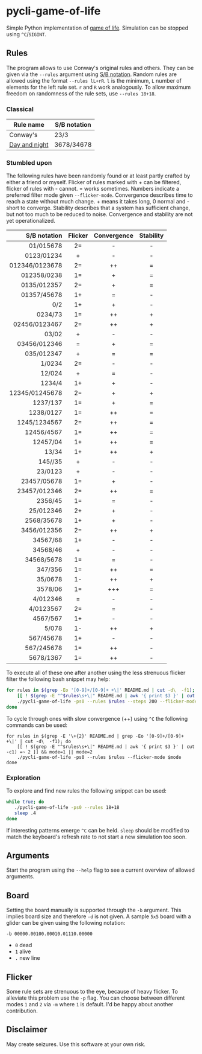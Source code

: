 # pycli-game-of-life

Simple Python implementation of [game of life](https://en.wikipedia.org/wiki/Conway%27s_Game_of_Life).
Simulation can be stopped using `^C`/`SIGINT`.

## Rules
The program allows to use Conway's original rules and others.
They can be given via the `--rules` argument using [S/B notation](https://www.conwaylife.com/wiki/Rulestring).
Random rules are allowed using the format `--rules lL+rR`.
`l` is the minimum, `L` number of elements for the left rule set.
`r` and `R` work analogously.
To allow maximum freedom on randomness of the rule sets, use `--rules 18+18`.

### Classical
Rule name | S/B notation
-|-
Conway's | 23/3
[Day and night](https://en.wikipedia.org/wiki/Day_and_Night_(cellular_automaton)) | 3678/34678

### Stumbled upon
The following rules have been randomly found or at least partly crafted by either a friend or myself.
Flicker of rules marked with + can be filtered, flicker of rules with - cannot.
= works sometimes.
Numbers indicate a preferred filter mode given `--flicker-mode`.
Convergence describes time to reach a state without much change.
\+ means it takes long, 0 normal and - short to converge.
Stability describes that a system has sufficient change, but not too much to be reduced to noise.
Convergence and stability are not yet operationalized.

S/B notation   | Flicker | Convergence | Stability
--------------:|:-------:|:-----------:|:--------:
01/015678      | 2=      | -           | -
0123/01234     | +       | -           | -
012346/0123678 | 2=      | ++          | =
012358/0238    | 1=      | +           | =
0135/012357    | 2=      | +           | =
01357/45678    | 1+      | =           | -
0/2            | 1+      | +           | -
0234/73        | 1=      | ++          | +
02456/0123467  | 2=      | ++          | +
03/02          | +       | -           | -
03456/012346   | =       | +           | =
035/012347     | +       | =           | =
1/0234         | 2=      | -           | -
12/024         | +       | =           | -
1234/4         | 1+      | +           | -
12345/01245678 | 2=      | +           | +
1237/137       | 1=      | +           | =
1238/0127      | 1=      | ++          | =
1245/1234567   | 2=      | ++          | =
12456/4567     | 1=      | ++          | =
12457/04       | 1+      | ++          | =
13/34          | 1+      | ++          | +
145//35        | +       | -           | -
23/0123        | +       | -           | -
23457/05678    | 1=      | +           | -
23457/012346   | 2=      | ++          | =
2356/45        | 1=      | =           | -
25/012346      | 2+      | +           | -
2568/35678     | 1+      | +           | -
3456/012356    | 2=      | ++          | +
34567/68       | 1+      | -           | -
34568/46       | +       | -           | -
34568/5678     | 1=      | =           | -
347/356        | 1=      | ++          | =
35/0678        | 1-      | ++          | +
3578/06        | 1=      | +++         | =
4/012346       | =       | -           | -
4/0123567      | 2=      | =           | -
4567/567       | 1+      | -           | -
5/078          | 1-      | ++          | +
567/45678      | 1+      | -           | -
567/245678     | 1=      | ++          | -
5678/1367      | 1=      | ++          | -

To execute all of these one after another using the less strenuous flicker filter the following bash snippet may help:

```bash
for rules in $(grep -Eo '[0-9]+/[0-9]+ +\|' README.md | cut -d\  -f1); do
    [[ ! $(grep -E "^$rules\s+\|" README.md | awk '{ print $3 }' | cut -c1) =~ 2 ]] && mode=1 || mode=2
    ./pycli-game-of-life -ps0 --rules $rules --steps 200 --flicker-mode $mode
done
```

To cycle through ones with slow convergence (++) using `^C` the following commands can be used:

```
for rules in $(grep -E '\+{2}' README.md | grep -Eo '[0-9]+/[0-9]+ +\|' | cut -d\  -f1); do
    [[ ! $(grep -E "^$rules\s+\|" README.md | awk '{ print $3 }' | cut -c1) =~ 2 ]] && mode=1 || mode=2
    ./pycli-game-of-life -ps0 --rules $rules --flicker-mode $mode
done
```

### Exploration
To explore and find new rules the following snippet can be used:

```bash
while true; do
   ./pycli-game-of-life -ps0 --rules 18+18
   sleep .4
done
```

If interesting patterns emerge `^C` can be held.
`sleep` should be modified to match the keyboard's refresh rate to not start a new simulation too soon.

## Arguments
Start the program using the `--help` flag to see a current overview of allowed arguments.

## Board
Setting the board manually is supported through the `-b` argument.
This implies board size and therefore `-d` is not given.
A sample `5x5` board with a glider can be given using the following notation:

```
-b 00000.00100.00010.01110.00000
```

* `0` dead
* `1` alive
* `.` new line

## Flicker
Some rule sets are strenuous to the eye, because of heavy flicker.
To alleviate this problem use the `-p` flag.
You can choose between different modes `1` and `2` via `-m` where `1` is default.
I'd be happy about another contribution.

## Disclaimer
May create seizures. Use this software at your own risk.

